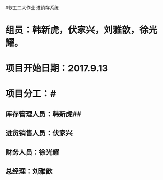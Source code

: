 #软工二大作业 进销存系统
# 组员：韩新虎，伏家兴，刘雅歆，徐光耀。
# 项目开始日期：2017.9.13

# 项目分工：#

## 库存管理人员：韩新虎##

## 进货销售人员：伏家兴

## 财务人员：徐光耀

## 总经理：刘雅歆



​    


